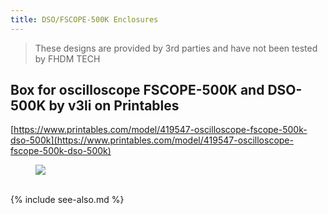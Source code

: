 ```yaml
---
title: DSO/FSCOPE-500K Enclosures
---
```


> These designs are provided by 3rd parties and have not been tested by FHDM TECH

## Box for oscilloscope FSCOPE-500K and DSO-500K by v3li on Printables

[https://www.printables.com/model/419547-oscilloscope-fscope-500k-dso-500k](https://www.printables.com/model/419547-oscilloscope-fscope-500k-dso-500k)

<figure>
    <img src="https://media.printables.com/media/prints/419547/images/3478040_d0d806ea-a58e-4d3b-8732-2726cd5dc2eb/thumbs/inside/1280x960/jpeg/fp7bfmzxsaqtlel.webp" />
</figure>

<br>
{% include see-also.md %}

<br>
